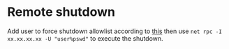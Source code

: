 # Remote shutdown
Add user to force shutdown allowlist according to [this](https://community.home-assistant.io/t/shutdown-windows-remotely/22662/62) then use `net rpc -I xx.xx.xx.xx -U "user%pswd"` to execute the shutdown.
